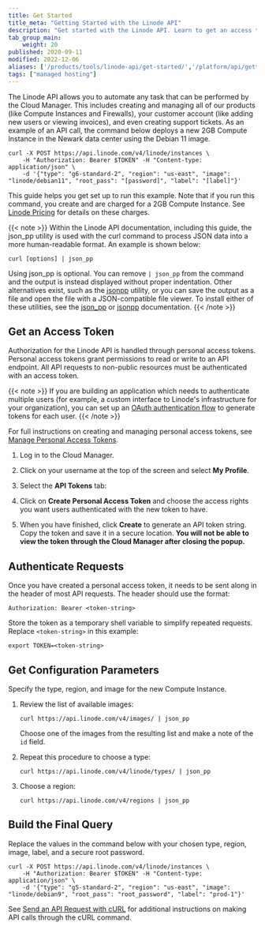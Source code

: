 ```yaml
---
title: Get Started
title_meta: "Getting Started with the Linode API"
description: "Get started with the Linode API. Learn to get an access token, create an API token, authenticate requests, get configuration parameters, and build the final query."
tab_group_main:
    weight: 20
published: 2020-09-11
modified: 2022-12-06
aliases: ['/products/tools/linode-api/get-started/','/platform/api/getting-started-with-the-linode-api-classic-manager/','/platform/api/getting-started-with-the-linode-api-new-manager/','/platform/api/getting-started-with-the-linode-api/','/guides/getting-started-with-the-linode-api/','/products/tools/linode-api/guides/build-final-query/','/products/tools/linode-api/guides/get-config-parameters/']
tags: ["managed hosting"]
---
```


The Linode API allows you to automate any task that can be performed by the Cloud Manager. This includes creating and managing all of our products (like Compute Instances and Firewalls), your customer account (like adding new users or viewing invoices), and even creating support tickets. As an example of an API call, the command below deploys a new 2GB Compute Instance in the Newark data center using the Debian 11 image.

```command
curl -X POST https://api.linode.com/v4/linode/instances \
    -H "Authorization: Bearer $TOKEN" -H "Content-type: application/json" \
    -d '{"type": "g6-standard-2", "region": "us-east", "image": "linode/debian11", "root_pass": "[password]", "label": "[label]"}'
```

This guide helps you get set up to run this example. Note that if you run this command, you create and are charged for a 2GB Compute Instance. See [Linode Pricing](https://www.linode.com/pricing/) for details on these charges.

{{< note >}}
Within the Linode API documentation, including this guide, the json_pp utility is used with the curl command to process JSON data into a more human-readable format. An example is shown below:

```command
curl [options] | json_pp
```

Using json_pp is optional. You can remove `| json_pp` from the command and the output is instead displayed without proper indentation. Other alternatives exist, such as the [jsonpp](https://github.com/jmhodges/jsonpp) utility, or you can save the output as a file and open the file with a JSON-compatible file viewer. To install either of these utilities, see the [json_pp](https://github.com/deftek/json_pp) or [jsonpp](https://github.com/jmhodges/jsonpp) documentation.
{{< /note >}}

## Get an Access Token

Authorization for the Linode API is handled through personal access tokens. Personal access tokens grant permissions to read or write to an API endpoint. All API requests to non-public resources must be authenticated with an access token.

{{< note >}}
If you are building an application which needs to authenticate multiple users (for example, a custom interface to Linode's infrastructure for your organization), you can set up an [OAuth authentication flow](/docs/api/#oauth) to generate tokens for each user.
{{< /note >}}

For full instructions on creating and managing personal access tokens, see [Manage Personal Access Tokens](/docs/products/tools/api/guides/manage-api-tokens/#create-an-api-token).

1. Log in to the Cloud Manager.

1. Click on your username at the top of the screen and select **My Profile**.

1. Select the **API Tokens** tab:

1. Click on **Create Personal Access Token** and choose the access rights you want users authenticated with the new token to have.

1. When you have finished, click **Create** to generate an API token string. Copy the token and save it in a secure location. **You will not be able to view the token through the Cloud Manager after closing the popup.**

## Authenticate Requests

Once you have created a personal access token, it needs to be sent along in the header of most API requests. The header should use the format:

```command
Authorization: Bearer <token-string>
```

Store the token as a temporary shell variable to simplify repeated requests. Replace `<token-string>` in this example:

```command
export TOKEN=<token-string>
```

## Get Configuration Parameters

Specify the type, region, and image for the new Compute Instance.

1. Review the list of available images:

    ```command
    curl https://api.linode.com/v4/images/ | json_pp
    ```

    Choose one of the images from the resulting list and make a note of the `id` field.

1. Repeat this procedure to choose a type:

    ```command
    curl https://api.linode.com/v4/linode/types/ | json_pp
    ```

1. Choose a region:

    ```command
    curl https://api.linode.com/v4/regions | json_pp
    ```

## Build the Final Query

Replace the values in the command below with your chosen type, region, image, label, and a secure root password.

```command
curl -X POST https://api.linode.com/v4/linode/instances \
    -H "Authorization: Bearer $TOKEN" -H "Content-type: application/json" \
    -d '{"type": "g5-standard-2", "region": "us-east", "image": "linode/debian9", "root_pass": "root_password", "label": "prod-1"}'
```

See [Send an API Request with cURL](/docs/products/tools/api/guides/curl/) for additional instructions on making API calls through the cURL command.